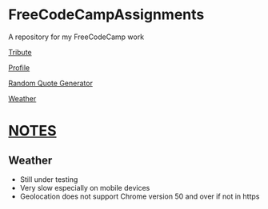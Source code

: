 # FreeCodeCampAssignments
A repository for my FreeCodeCamp work

<p><a href = "http://codecamp.juhongkim.tk/tribute">Tribute</a></p>
<p><a href = "http://codecamp.juhongkim.tk/profile">Profile</a></p>
<p><a href = "http://codecamp.juhongkim.tk/randomQuoteGenerator">Random Quote Generator</a></p>
<p><a href = "http://codecamp.juhongkim.tk/weather">Weather</a></p>

<p>
<h1><u>NOTES</u></h1>
<h2>Weather</h2>
<ul>
<li>Still under testing</li>
<li>Very slow especially on mobile devices</li>
<li>Geolocation does not support Chrome version 50 and over if not in https</li>
</ul>
</p>
